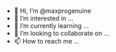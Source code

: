 - 👋 Hi, I’m @maxprogenuine
- 👀 I’m interested in ...
- 🌱 I’m currently learning ...
- 💞️ I’m looking to collaborate on ...
- 📫 How to reach me ...

<!---
maxprogenuine/maxprogenuine is a ✨ special ✨ repository because its `README.md` (this file) appears on your GitHub profile.
You can click the Preview link to take a look at your changes.
--->
